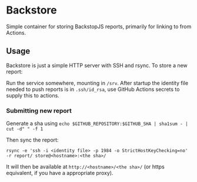 # Backstore

Simple container for storing BackstopJS reports, primarily for linking
to from Actions.

## Usage

Backstore is just a simple HTTP server with SSH and rsync. To store a
new report:

Run the service somewhere, mounting in `/srv`. After startup the
identity file needed to push reports is in `.ssh/id_rsa`, use GitHub
Actions secrets to supply this to actions.

### Submitting new report

Generate a sha using `echo $GITHUB_REPOSITORY:$GITHUB_SHA | sha1sum - | cut -d" " -f 1`

Then sync the report:

`rsync -e 'ssh -i <identity file> -p 1984 -o StrictHostKeyChecking=no'
-r report/ store@<hostname>:<the sha>/`

It will then be available at `http://<hostname>/<the sha>/` (or https
equivalent, if you have a appropriate proxy).
